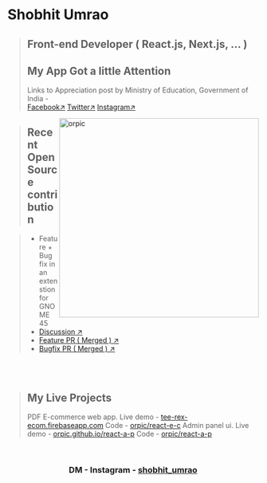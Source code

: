 <h1>Shobhit Umrao</h1>

><h2>Front-end Developer (  React.js, Next.js, ... )</h2>
><h2>My App Got a little Attention</h2>
>Links to Appreciation post by Ministry of Education, Government of India - 
><div><a href="https://www.facebook.com/816797071666133/posts/3406182552727559" target="_blank" >Facebook↗</a> <a href="https://twitter.com/DrRPNishank/status/1281976438590070784" target="_blank" >Twitter↗</a> <a href="https://www.instagram.com/p/CCfqiKOpTTf/" target="_blank" >Instagram↗</a></div>
<img align="right"  src="https://github-readme-stats-sigma-five.vercel.app/api?username=orpic&show_icons=true&theme=gotham&locale=en" alt="orpic"   width="400"/>

><h2>Recent Open Source contribution</h2>

> - Feature + Bug fix in an extenstion for GNOME 45
> - <a href="https://github.com/Tudmotu/gnome-shell-extension-clipboard-indicator/issues/375#issuecomment-1715254011">Discussion ↗</a>
> - <a href="https://github.com/Tudmotu/gnome-shell-extension-clipboard-indicator/pull/394#issue-1892021693">Feature PR ( Merged ) ↗</a>
> - <a href="https://github.com/Tudmotu/gnome-shell-extension-clipboard-indicator/pull/396">Bugfix PR ( Merged ) ↗</a>
<br>
<br>

><h2>My Live Projects</h2>
> PDF
> E-commerce web app. Live demo - <a href="https://tee-rex-ecom.firebaseapp.com/" >tee-rex-ecom.firebaseapp.com</a> Code - <a href="https://github.com/orpic/react-e-c" >orpic/react-e-c</a>  
> Admin panel ui. Live demo - <a href="https://orpic.github.io/react-a-p/" >orpic.github.io/react-a-p</a> Code - <a href="https://github.com/orpic/react-a-p" >orpic/react-a-p</a>


<br>
 
<h3 align="center" > DM - Instagram - <a href="https://www.instagram.com/shobhit_umrao/" >shobhit_umrao</a></h3>
 

